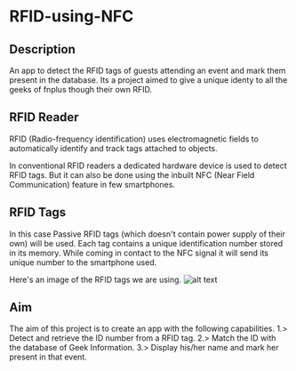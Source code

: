 # RFID-using-NFC

## Description
An app to detect the RFID tags of guests attending an event and mark them present in the database.
Its a project aimed to give a unique identy to all the geeks of fnplus though their own RFID. 

## RFID Reader
RFID (Radio-frequency identification) uses electromagnetic fields to automatically identify and track tags attached to objects.

In conventional RFID readers a dedicated hardware device is used to detect RFID tags.
But it can also be done using the inbuilt NFC (Near Field Communication) feature in few smartphones.

## RFID Tags
In this case Passive RFID tags (which doesn't contain power supply of their own) will be used.
Each tag contains a unique identification number stored in its memory. While coming in contact to the NFC signal it will send its unique number to the smartphone used.

Here's an image of the RFID tags we are using.
![alt text](https://www.cytron.io/image/cache/catalog/products/RFID-TAG-125-CH/RFID-TAG-125-CH-0-1-1-800x800.jpg)

## Aim
The aim of this project is to create an app with the following capabilities.
1.> Detect and retrieve the ID number from a RFID tag.
2.> Match the ID with the database of Geek Information.
3.> Display his/her name and mark her present in that event.
